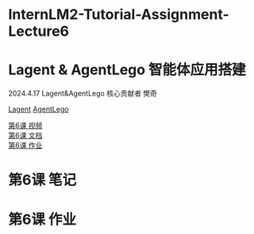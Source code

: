 # InternLM2-Tutorial-Assignment-Lecture6
# Lagent & AgentLego 智能体应用搭建    
2024.4.17   Lagent&AgentLego 核心贡献者 樊奇   

[Lagent](https://github.com/InternLM/Lagent)    [AgentLego](https://github.com/InternLM/AgentLego)   

[第6课 视频](https://www.bilibili.com/video/BV1Xt4217728/)    
[第6课 文档](https://github.com/InternLM/Tutorial/tree/camp2/agent)    
[第6课 作业](https://github.com/InternLM/Tutorial/blob/camp2/agent/homework.md)    

# 第6课 笔记   




# 第6课 作业        



